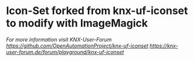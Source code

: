 # Icon-Set forked from knx-uf-iconset to modify with ImageMagick

*For more information visit KNX-User-Forum*
*https://github.com/OpenAutomationProject/knx-uf-iconset*
*https://knx-user-forum.de/forum/playground/knx-uf-iconset*

